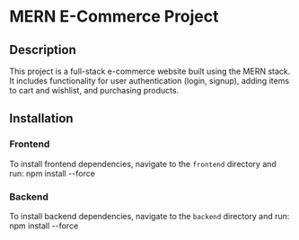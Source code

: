 # MERN E-Commerce Project

## Description

This project is a full-stack e-commerce website built using the MERN stack. It includes functionality for user authentication (login, signup), adding items to cart and wishlist, and purchasing products. 

## Installation

### Frontend

To install frontend dependencies, navigate to the `frontend` directory and run:
npm install --force

### Backend

To install backend dependencies, navigate to the `backend` directory and run:
npm install --force
